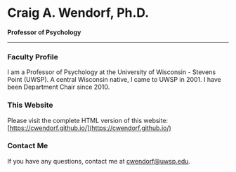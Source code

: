 # Craig A. Wendorf, Ph.D.

**Professor of Psychology**

---

### Faculty Profile

I am a Professor of Psychology at the University of Wisconsin - Stevens Point (UWSP). A central Wisconsin native, I came to UWSP in 2001. I have been Department Chair since 2010.

### This Website

Please visit the complete HTML version of this website:  
[https://cwendorf.github.io/](https://cwendorf.github.io/)

### Contact Me

If you have any questions, contact me at [cwendorf@uwsp.edu](mailto:cwendorf@uwsp.edu).
